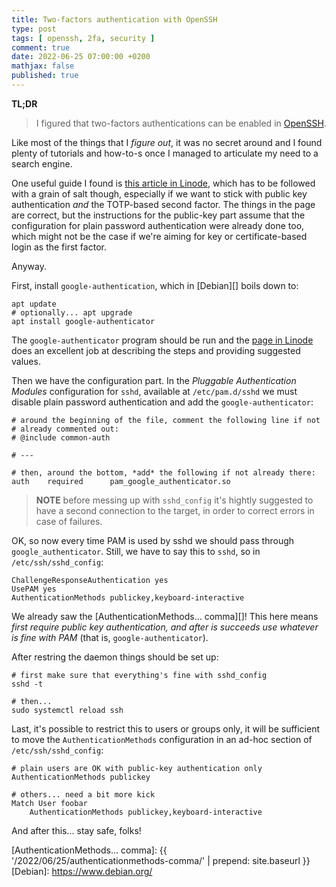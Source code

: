 ```yaml
---
title: Two-factors authentication with OpenSSH
type: post
tags: [ openssh, 2fa, security ]
comment: true
date: 2022-06-25 07:00:00 +0200
mathjax: false
published: true
---
```


**TL;DR**

> I figured that two-factors authentications can be enabled in
> [OpenSSH][].

Like most of the things that I *figure out*, it was no secret around and
I found plenty of tutorials and how-to-s once I managed to articulate my
need to a search engine.

One useful guide I found is [this article in Linode][], which has to be
followed with a grain of salt though, especially if we want to stick
with public key authentication *and* the TOTP-based second factor. The
things in the page are correct, but the instructions for the public-key
part assume that the configuration for plain password authentication
were already done too, which might not be the case if we're aiming for
key or certificate-based login as the first factor.

Anyway.

First, install `google-authentication`, which in [Debian][] boils down
to:

```
apt update
# optionally... apt upgrade
apt install google-authenticator
```

The `google-authenticator` program should be run and the [page in
Linode][this article in Linode] does an excellent job at describing the
steps and providing suggested values.

Then we have the configuration part. In the *Pluggable Authentication
Modules* configuration for `sshd`, available at `/etc/pam.d/sshd` we
must disable plain password authentication and add the
`google-authenticator`:

```
# around the beginning of the file, comment the following line if not
# already commented out:
# @include common-auth

# ---

# then, around the bottom, *add* the following if not already there:
auth    required      pam_google_authenticator.so
```

> **NOTE** before messing up with `sshd_config` it's hightly suggested
> to have a second connection to the target, in order to correct errors
> in case of failures.

OK, so now every time PAM is used by sshd we should pass through
`google_authenticator`. Still, we have to say this to `sshd`, so in
`/etc/ssh/sshd_config`:

```
ChallengeResponseAuthentication yes
UsePAM yes
AuthenticationMethods publickey,keyboard-interactive
```

We already saw the [AuthenticationMethods... comma][]! This here means
*first require public key authentication, and after is succeeds use
whatever is fine with PAM* (that is, `google-authenticator`).

After restring the daemon things should be set up:

```shell
# first make sure that everything's fine with sshd_config
sshd -t

# then...
sudo systemctl reload ssh
```

Last, it's possible to restrict this to users or groups only, it will be
sufficient to move the `AuthenticationMethods` configuration in an
ad-hoc section of `/etc/ssh/sshd_config`:

```
# plain users are OK with public-key authentication only
AuthenticationMethods publickey

# others... need a bit more kick
Match User foobar
    AuthenticationMethods publickey,keyboard-interactive
```

And after this... stay safe, folks!


[Perl]: https://www.perl.org/
[OpenSSH]: https://www.openssh.com/
[this article in Linode]: https://www.linode.com/docs/guides/how-to-use-one-time-passwords-for-two-factor-authentication-with-ssh-on-debian/
[AuthenticationMethods... comma]: {{ '/2022/06/25/authenticationmethods-comma/' | prepend: site.baseurl }}
[Debian]: https://www.debian.org/
